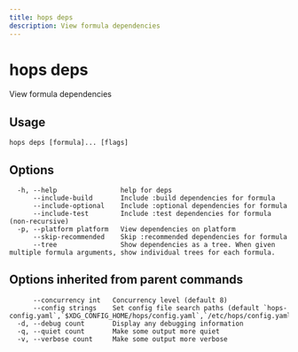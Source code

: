 ```yaml
---
title: hops deps
description: View formula dependencies
---
```


<!--
This documentation is auto generated by a script.
Please do not edit this file directly.
-->

<!-- markdownlint-disable-next-line single-title -->
# hops deps

View formula dependencies

## Usage

```plaintext
hops deps [formula]... [flags]
```

## Options

```plaintext
  -h, --help                help for deps
      --include-build       Include :build dependencies for formula
      --include-optional    Include :optional dependencies for formula
      --include-test        Include :test dependencies for formula (non-recursive)
  -p, --platform platform   View dependencies on platform
      --skip-recommended    Skip :recommended dependencies for formula
      --tree                Show dependencies as a tree. When given multiple formula arguments, show individual trees for each formula.
```

## Options inherited from parent commands

```plaintext
      --concurrency int   Concurrency level (default 8)
      --config strings    Set config file search paths (default `hops-config.yaml`,`$XDG_CONFIG_HOME/hops/config.yaml`,`/etc/hops/config.yaml`)
  -d, --debug count       Display any debugging information
  -q, --quiet count       Make some output more quiet
  -v, --verbose count     Make some output more verbose
```
